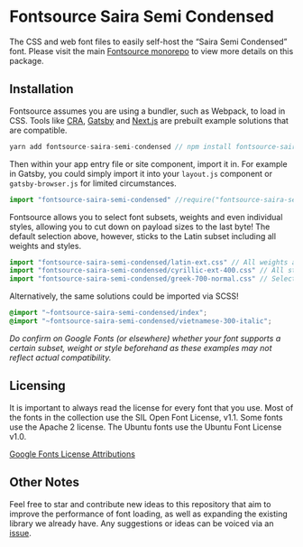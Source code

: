 # Fontsource Saira Semi Condensed

The CSS and web font files to easily self-host the “Saira Semi Condensed” font. Please visit the main [Fontsource monorepo](https://github.com/DecliningLotus/fontsource) to view more details on this package.

## Installation

Fontsource assumes you are using a bundler, such as Webpack, to load in CSS. Tools like [CRA](https://create-react-app.dev/), [Gatsby](https://www.gatsbyjs.org/) and [Next.js](https://nextjs.org/) are prebuilt example solutions that are compatible.

```javascript
yarn add fontsource-saira-semi-condensed // npm install fontsource-saira-semi-condensed
```

Then within your app entry file or site component, import it in. For example in Gatsby, you could simply import it into your `layout.js` component or `gatsby-browser.js` for limited circumstances.

```javascript
import "fontsource-saira-semi-condensed" //require("fontsource-saira-semi-condensed")
```

Fontsource allows you to select font subsets, weights and even individual styles, allowing you to cut down on payload sizes to the last byte! The default selection above, however, sticks to the Latin subset including all weights and styles.

```javascript
import "fontsource-saira-semi-condensed/latin-ext.css" // All weights and styles included.
import "fontsource-saira-semi-condensed/cyrillic-ext-400.css" // All styles included.
import "fontsource-saira-semi-condensed/greek-700-normal.css" // Select either normal or italic.
```

Alternatively, the same solutions could be imported via SCSS!

```scss
@import "~fontsource-saira-semi-condensed/index";
@import "~fontsource-saira-semi-condensed/vietnamese-300-italic";
```

_Do confirm on Google Fonts (or elsewhere) whether your font supports a certain subset, weight or style beforehand as these examples may not reflect actual compatibility._

## Licensing

It is important to always read the license for every font that you use.
Most of the fonts in the collection use the SIL Open Font License, v1.1. Some fonts use the Apache 2 license. The Ubuntu fonts use the Ubuntu Font License v1.0.

[Google Fonts License Attributions](https://fonts.google.com/attribution)

## Other Notes

Feel free to star and contribute new ideas to this repository that aim to improve the performance of font loading, as well as expanding the existing library we already have. Any suggestions or ideas can be voiced via an [issue](https://github.com/DecliningLotus/fontsource/issues).
